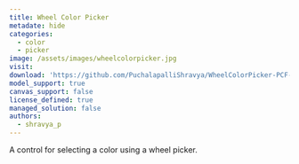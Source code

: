 ```yaml
---
title: Wheel Color Picker
metadate: hide
categories:
  - color
  - picker
image: /assets/images/wheelcolorpicker.jpg
visit: 
download: 'https://github.com/PuchalapalliShravya/WheelColorPicker-PCF-Control'
model_support: true
canvas_support: false
license_defined: true
managed_solution: false
authors:
  - shravya_p
---
```


A control for selecting a color using a wheel picker.
